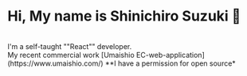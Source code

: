 # Hi, My name is Shinichiro Suzuki 👋
<br/>
I'm a self-taught ""React"" developer.
<br/>
My recent commercial work [Umaishio EC-web-application](https://www.umaishio.com/)
**I have a permission for open source*
<br>

<!--
**agub/agub** is a ✨ _special_ ✨ repository because its `README.md` (this file) appears on your GitHub profile.

Here are some ideas to get you started:

- 🔭 I’m currently working on ...
- 🌱 I’m currently learning ...
- 👯 I’m looking to collaborate on ...
- 🤔 I’m looking for help with ...
- 💬 Ask me about ...
- 📫 How to reach me: ...
- 😄 Pronouns: ...
- ⚡ Fun fact: ...
-->
